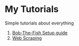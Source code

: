 # My Tutorials

Simple tutorials about everything

1. [Bob-The-Fish Setup guide](https://github.com/Giapa/Tutorials/tree/master/Bob-The-Fish-Setup)
2. [Web Scraping](https://github.com/Giapa/Tutorials/tree/master/Web-Scraping-Basics)
